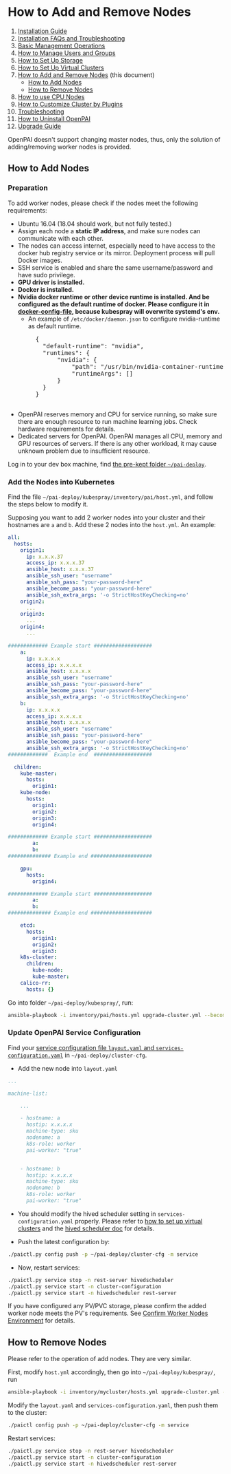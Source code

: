 # How to Add and Remove Nodes

1. [Installation Guide](./installation-guide.md)
2. [Installation FAQs and Troubleshooting](./installation-faqs-and-troubleshooting.md)
3. [Basic Management Operations](./basic-management-operations.md)
4. [How to Manage Users and Groups](./how-to-manage-users-and-groups.md)
5. [How to Set Up Storage](./how-to-set-up-storage.md)
6. [How to Set Up Virtual Clusters](./how-to-set-up-virtual-clusters.md)
7. [How to Add and Remove Nodes](./how-to-add-and-remove-nodes.md) (this document)
    - [How to Add Nodes](#how-to-add-nodes)
    - [How to Remove Nodes](#how-to-remove-nodes)
8. [How to use CPU Nodes](./how-to-use-cpu-nodes.md)
9. [How to Customize Cluster by Plugins](./how-to-customize-cluster-by-plugins.md)
10. [Troubleshooting](./troubleshooting.md)
11. [How to Uninstall OpenPAI](./how-to-uninstall-openpai.md)
12. [Upgrade Guide](./upgrade-guide.md)

OpenPAI doesn't support changing master nodes, thus, only the solution of adding/removing worker nodes is provided.

## How to Add Nodes

### Preparation

To add worker nodes, please check if the nodes meet the following requirements:

  - Ubuntu 16.04 (18.04 should work, but not fully tested.)
  - Assign each node a **static IP address**, and make sure nodes can communicate with each other. 
  - The nodes can access internet, especially need to have access to the docker hub registry service or its mirror. Deployment process will pull Docker images.
  - SSH service is enabled and share the same username/password and have sudo privilege.
  - **GPU driver is installed.** 
  - **Docker is installed.**
  - **Nvidia docker runtime or other device runtime is installed. And be configured as the default runtime of docker. Please configure it in [docker-config-file](https://docs.docker.com/config/daemon/#configure-the-docker-daemon), because kubespray will overwrite systemd's env.**
      - An example of ```/etc/docker/daemon.json``` to configure nvidia-runtime as default runtime.
          <pre>
          {
            "default-runtime": "nvidia",
            "runtimes": {
                "nvidia": {
                    "path": "/usr/bin/nvidia-container-runtime",
                    "runtimeArgs": []
                }
            }
          }
          </pre>
  - OpenPAI reserves memory and CPU for service running, so make sure there are enough resource to run machine learning jobs. Check hardware requirements for details.
  - Dedicated servers for OpenPAI. OpenPAI manages all CPU, memory and GPU resources of servers. If there is any other workload, it may cause unknown problem due to insufficient resource.

Log in to your dev box machine, find [the pre-kept folder `~/pai-deploy`](./installation-guide.md#keep-a-folder).

### Add the Nodes into Kubernetes

Find the file `~/pai-deploy/kubespray/inventory/pai/host.yml`, and follow the steps below to modify it. 

Supposing you want to add 2 worker nodes into your cluster and their hostnames are `a` and `b`.  Add these 2 nodes into the `host.yml`. An example:

```yaml
all:
  hosts:
    origin1:
      ip: x.x.x.37
      access_ip: x.x.x.37
      ansible_host: x.x.x.37
      ansible_ssh_user: "username"
      ansible_ssh_pass: "your-password-here"
      ansible_become_pass: "your-password-here"
      ansible_ssh_extra_args: '-o StrictHostKeyChecking=no'
    origin2:
      ...
    origin3:
      ...
    origin4:
      ...

############# Example start ################### 
    a:
      ip: x.x.x.x
      access_ip: x.x.x.x
      ansible_host: x.x.x.x
      ansible_ssh_user: "username"
      ansible_ssh_pass: "your-password-here"
      ansible_become_pass: "your-password-here"
      ansible_ssh_extra_args: '-o StrictHostKeyChecking=no'
    b:
      ip: x.x.x.x
      access_ip: x.x.x.x
      ansible_host: x.x.x.x
      ansible_ssh_user: "username"
      ansible_ssh_pass: "your-password-here"
      ansible_become_pass: "your-password-here"
      ansible_ssh_extra_args: '-o StrictHostKeyChecking=no'
#############  Example end  ###################

  children:
    kube-master:
      hosts:
        origin1:
    kube-node:
      hosts:
        origin1:
        origin2:
        origin3:
        origin4:

############# Example start ################### 
        a:
        b:
############## Example end #################### 

    gpu:
      hosts:
        origin4:

############# Example start ################### 
        a:
        b:
############## Example end #################### 

    etcd:
      hosts:
        origin1:
        origin2:
        origin3:
    k8s-cluster:
      children:
        kube-node:
        kube-master:
    calico-rr:
      hosts: {}
``` 

Go into folder `~/pai-deploy/kubespray/`, run:

```bash
ansible-playbook -i inventory/pai/hosts.yml upgrade-cluster.yml --become --become-user=root  --limit=a,b -e "@inventory/pai/openpai.yml"
```

### Update OpenPAI Service Configuration

Find your [service configuration file `layout.yaml` and `services-configuration.yaml`](./basic-management-operations.md#pai-ervice-management-and-paictl) in  `~/pai-deploy/cluster-cfg`.

- Add the new node into `layout.yaml`

```yaml
...

machine-list:

    ...

    - hostname: a
      hostip: x.x.x.x
      machine-type: sku
      nodename: a
      k8s-role: worker
      pai-worker: "true"


    - hostname: b
      hostip: x.x.x.x
      machine-type: sku
      nodename: b
      k8s-role: worker
      pai-worker: "true"
```

- You should modify the hived scheduler setting in `services-configuration.yaml` properly. Please refer to [how to set up virtual clusters](./how-to-set-up-virtual-clusters.md) and the [hived scheduler doc](https://github.com/microsoft/hivedscheduler/blob/master/doc/user-manual.md) for details. 

- Push the latest configuration by:

```bash
./paictl.py config push -p ~/pai-deploy/cluster-cfg -m service
```

- Now, restart services:

```bash
./paictl.py service stop -n rest-server hivedscheduler
./paictl.py service start -n cluster-configuration
./paictl.py service start -n hivedscheduler rest-server
```

If you have configured any PV/PVC storage, please confirm the added worker node meets the PV's requirements. See [Confirm Worker Nodes Environment](./how-to-set-up-storage.md#confirm-environment-on-worker-nodes) for details.

## How to Remove Nodes

Please refer to the operation of add nodes. They are very similar.

First, modify `host.yml` accordingly, then go into `~/pai-deploy/kubespray/`, run

```bash
ansible-playbook -i inventory/mycluster/hosts.yml upgrade-cluster.yml --become --become-user=root  --limit=a,b -e "@inventory/mycluster/openpai.yml"
``` 

Modify the `layout.yaml` and `services-configuration.yaml`, then push them to the cluster:

```bash
./paictl config push -p ~/pai-deploy/cluster-cfg -m service
```

Restart services:

```bash
./paictl.py service stop -n rest-server hivedscheduler
./paictl.py service start -n cluster-configuration
./paictl.py service start -n hivedscheduler rest-server
```

